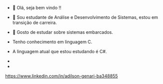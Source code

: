 - 👋 Olá, seja bem vindo !! 
- 👀 Sou estudante de Análise e Desenvolvimento de Sistemas, estou em transição de carreira.
- 🌱 Gosto de estudar sobre sistemas embarcados.
-    Tenho conhecimento em linguagem C.
-    A linguagem atual que estou estudando é C#.
-    

                                                
-    
https://www.linkedin.com/in/adilson-genari-ba348855

<!---
Adilson-AG/Adilson-AG is a ✨ special ✨ repository because its `README.md` (this file) appears on your GitHub profile.
You can click the Preview link to take a look at your changes.
--->
